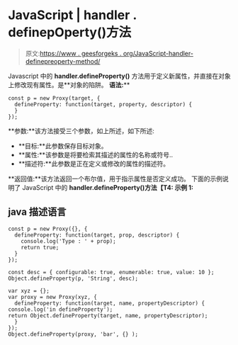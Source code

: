 # JavaScript | handler . definepOperty()方法

> 原文:[https://www . geesforgeks . org/JavaScript-handler-definepreoperty-method/](https://www.geeksforgeeks.org/javascript-handler-defineproperty-method/)

Javascript 中的 **handler.defineProperty()** 方法用于定义新属性，并直接在对象上修改现有属性。是**对象的陷阱。
**语法:**** 

```
const p = new Proxy(target, {
  defineProperty: function(target, property, descriptor) {
  }
}); 
```

**参数:**该方法接受三个参数，如上所述，如下所述:

*   **目标:**此参数保存目标对象。
*   **属性:**该参数是将要检索其描述的属性的名称或符号..
*   **描述符:**此参数是正在定义或修改的属性的描述符。

**返回值:**该方法返回一个布尔值，用于指示属性是否定义成功。
下面的示例说明了 JavaScript 中的 **handler.defineProperty()方法【T4:
**示例 1:**** 

## java 描述语言

```
const p = new Proxy({}, {
  defineProperty: function(target, prop, descriptor) {
    console.log('Type : ' + prop);
    return true;
  }
});

const desc = { configurable: true, enumerable: true, value: 10 };
Object.defineProperty(p, 'String', desc);

var xyz = {}; 
var proxy = new Proxy(xyz, { 
  defineProperty: function(target, name, propertyDescriptor) { 
console.log('in defineProperty'); 
return Object.defineProperty(target, name, propertyDescriptor); 
  } 
}); 
Object.defineProperty(proxy, 'bar', {} ); 
```